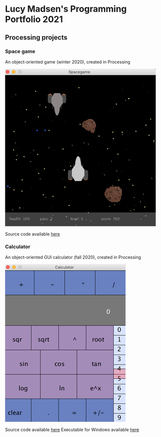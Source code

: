 # Lucy Madsen's Programming Portfolio 2021

## Processing projects

### Space game
An object-oriented game (winter 2020), created in Processing

![image of space game](https://github.com/lucinda27/programming-portfolio/blob/gh-pages/Images/space%20game.png?raw=true)

Source code available [here](https://github.com/lucinda27/programming-portfolio/tree/gh-pages/src/Spacegame)

### Calculator
An object-oriented GUI calculator (fall 2020), created in Processing

![image of calculator](https://github.com/lucinda27/programming-portfolio/blob/gh-pages/Images/calculator.png?raw=true)

Source code available [here](https://github.com/lucinda27/programming-portfolio/tree/gh-pages/src/Spacegame)
Executable for Windows available [here](https://github.com/lucinda27/programming-portfolio/blob/gh-pages/applications/application.windows64.zip)
